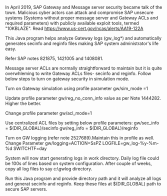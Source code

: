 In April 2019, SAP Gateway and Message server security became talk of the town. Malicious cyber actors can attack and compromise SAP unsecure systems (Systems without proper message server and Gateway ACLs and required parameters) with publicly available exploit tools, termed "10KBLAZE". Read https://www.us-cert.gov/ncas/alerts/AA19-122A

This Java program helps analyze Gateway logs (gw_log*) and automatically generates secinfo and reginfo files making SAP system administrator's life easy.

Refer SAP notes 821875, 1421005 and 1408081.

Message server ACLs are normally straightforward to maintain but it is quite overwhleming to write Gateway ACLs files- secinfo and reginfo. Follow below steps to turn on gateway security in simulation mode.

Turn on Gateway simulation using profile parameter gw/sim_mode =1

Update profile parameter gw/reg_no_conn_info value as per Note 1444282. Higher the better.

Change profile parameter gw/acl_mode=1

Use centralized ACL files by setting below profile parameters: gw/sec_info = $(DIR_GLOBAL)/secinfo gw/reg_info = $(DIR_GLOBAL)/reginfo

Turn on GW logging (refer note 2527689).Maintain this in profile as well. Change Parameter gw/logging=ACTION=SsPZ LOGFILE=gw_log-%y-%m-%d SWITCHTF=day

System will now start generating logs in work directory. Daily log file could be 100s of lines based on system configuration. After couple of weeks, copy all log files to say c:\gwlog directory.

Run this Java program and provide directory path and it will analyze all logs and generat secinfo and reginfo. Keep these files at $(DIR_GLOBAL) path to secure SAP servers.
